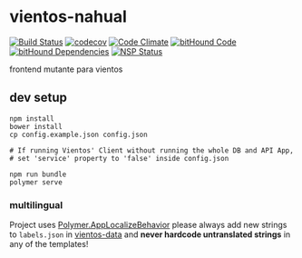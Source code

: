 # vientos-nahual

[![Build Status](https://travis-ci.org/ehecame/vientos-nahual.svg?branch=master)](https://travis-ci.org/ehecame/vientos-nahual)
[![codecov](https://codecov.io/gh/ehecame/vientos-nahual/branch/master/graph/badge.svg)](https://codecov.io/gh/ehecame/vientos-nahual)
[![Code Climate](https://codeclimate.com/github/ehecame/vientos-nahual/badges/gpa.svg)](https://codeclimate.com/github/ehecame/vientos-nahual)
[![bitHound Code](https://www.bithound.io/github/ehecame/vientos-nahual/badges/code.svg)](https://www.bithound.io/github/ehecame/vientos-nahual)
[![bitHound Dependencies](https://www.bithound.io/github/ehecame/vientos-nahual/badges/dependencies.svg)](https://www.bithound.io/github/ehecame/vientos-nahual/master/dependencies/npm)
[![NSP Status](https://nodesecurity.io/orgs/vientos/projects/43149b48-d35a-4c5d-9d7c-ef24383fcb70/badge)](https://nodesecurity.io/orgs/vientos/projects/43149b48-d35a-4c5d-9d7c-ef24383fcb70)

frontend mutante para vientos


## dev setup

```shell
npm install
bower install
cp config.example.json config.json

# If running Vientos' Client without running the whole DB and API App,
# set 'service' property to 'false' inside config.json

npm run bundle
polymer serve
```



### multilingual

Project uses [Polymer.AppLocalizeBehavior](https://elements.polymer-project.org/elements/app-localize-behavior) please always add new strings to `labels.json` in [vientos-data](https://github.com/ehecame/vientos-data) and **never hardcode untranslated strings** in any of the templates!
